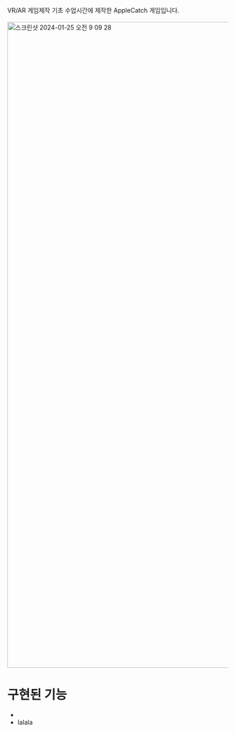 VR/AR 게임제작 기초 수업시간에 제작한 AppleCatch 게임입니다.<br/><br/>
<img width="1470" alt="스크린샷 2024-01-25 오전 9 09 28" src="https://github.com/J-WooHyeok/AppleCatch/assets/114277865/26696156-d587-4df4-afef-ced30538a892">

# 구현된 기능 <br/>
* 
* lalala
